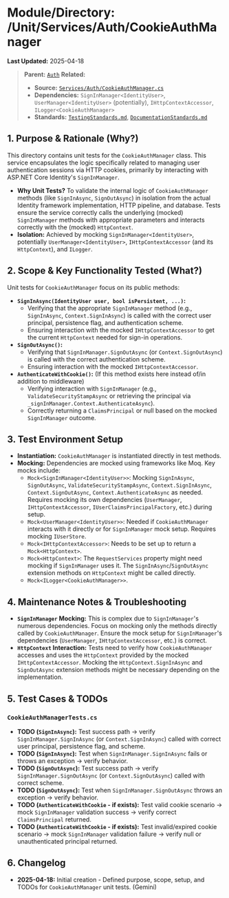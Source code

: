 # Module/Directory: /Unit/Services/Auth/CookieAuthManager

**Last Updated:** 2025-04-18

> **Parent:** [`Auth`](../README.md)
> **Related:**
> * **Source:** [`Services/Auth/CookieAuthManager.cs`](../../../../../Zarichney.Server/Services/Auth/CookieAuthManager.cs)
> * **Dependencies:** `SignInManager<IdentityUser>`, `UserManager<IdentityUser>` (potentially), `IHttpContextAccessor`, `ILogger<CookieAuthManager>`
> * **Standards:** [`TestingStandards.md`](../../../../../Docs/Standards/TestingStandards.md), [`DocumentationStandards.md`](../../../../../Docs/Standards/DocumentationStandards.md)

## 1. Purpose & Rationale (Why?)

This directory contains unit tests for the `CookieAuthManager` class. This service encapsulates the logic specifically related to managing user authentication sessions via HTTP cookies, primarily by interacting with ASP.NET Core Identity's `SignInManager`.

* **Why Unit Tests?** To validate the internal logic of `CookieAuthManager` methods (like `SignInAsync`, `SignOutAsync`) in isolation from the actual Identity framework implementation, HTTP pipeline, and database. Tests ensure the service correctly calls the underlying (mocked) `SignInManager` methods with appropriate parameters and interacts correctly with the (mocked) `HttpContext`.
* **Isolation:** Achieved by mocking `SignInManager<IdentityUser>`, potentially `UserManager<IdentityUser>`, `IHttpContextAccessor` (and its `HttpContext`), and `ILogger`.

## 2. Scope & Key Functionality Tested (What?)

Unit tests for `CookieAuthManager` focus on its public methods:

* **`SignInAsync(IdentityUser user, bool isPersistent, ...)`:**
    * Verifying that the appropriate `SignInManager` method (e.g., `SignInAsync`, `Context.SignInAsync`) is called with the correct user principal, persistence flag, and authentication scheme.
    * Ensuring interaction with the mocked `IHttpContextAccessor` to get the current `HttpContext` needed for sign-in operations.
* **`SignOutAsync()`:**
    * Verifying that `SignInManager.SignOutAsync` (or `Context.SignOutAsync`) is called with the correct authentication scheme.
    * Ensuring interaction with the mocked `IHttpContextAccessor`.
* **`AuthenticateWithCookie()`:** (If this method exists here instead of/in addition to middleware)
    * Verifying interaction with `SignInManager` (e.g., `ValidateSecurityStampAsync` or retrieving the principal via `_signInManager.Context.AuthenticateAsync`).
    * Correctly returning a `ClaimsPrincipal` or null based on the mocked `SignInManager` outcome.

## 3. Test Environment Setup

* **Instantiation:** `CookieAuthManager` is instantiated directly in test methods.
* **Mocking:** Dependencies are mocked using frameworks like Moq. Key mocks include:
    * `Mock<SignInManager<IdentityUser>>`: Mocking `SignInAsync`, `SignOutAsync`, `ValidateSecurityStampAsync`, `Context.SignInAsync`, `Context.SignOutAsync`, `Context.AuthenticateAsync` as needed. Requires mocking its own dependencies (`UserManager`, `IHttpContextAccessor`, `IUserClaimsPrincipalFactory`, etc.) during setup.
    * `Mock<UserManager<IdentityUser>>`: Needed if `CookieAuthManager` interacts with it directly or for `SignInManager` mock setup. Requires mocking `IUserStore`.
    * `Mock<IHttpContextAccessor>`: Needs to be set up to return a `Mock<HttpContext>`.
    * `Mock<HttpContext>`: The `RequestServices` property might need mocking if `SignInManager` uses it. The `SignInAsync`/`SignOutAsync` extension methods on `HttpContext` might be called directly.
    * `Mock<ILogger<CookieAuthManager>>`.

## 4. Maintenance Notes & Troubleshooting

* **`SignInManager` Mocking:** This is complex due to `SignInManager`'s numerous dependencies. Focus on mocking only the methods directly called by `CookieAuthManager`. Ensure the mock setup for `SignInManager`'s dependencies (`UserManager`, `IHttpContextAccessor`, etc.) is correct.
* **`HttpContext` Interaction:** Tests need to verify how `CookieAuthManager` accesses and uses the `HttpContext` provided by the mocked `IHttpContextAccessor`. Mocking the `HttpContext.SignInAsync` and `SignOutAsync` extension methods might be necessary depending on the implementation.

## 5. Test Cases & TODOs

### `CookieAuthManagerTests.cs`

* **TODO (`SignInAsync`):** Test success path -> verify `SignInManager.SignInAsync` (or `Context.SignInAsync`) called with correct user principal, persistence flag, and scheme.
* **TODO (`SignInAsync`):** Test when `SignInManager.SignInAsync` fails or throws an exception -> verify behavior.
* **TODO (`SignOutAsync`):** Test success path -> verify `SignInManager.SignOutAsync` (or `Context.SignOutAsync`) called with correct scheme.
* **TODO (`SignOutAsync`):** Test when `SignInManager.SignOutAsync` throws an exception -> verify behavior.
* **TODO (`AuthenticateWithCookie` - if exists):** Test valid cookie scenario -> mock `SignInManager` validation success -> verify correct `ClaimsPrincipal` returned.
* **TODO (`AuthenticateWithCookie` - if exists):** Test invalid/expired cookie scenario -> mock `SignInManager` validation failure -> verify null or unauthenticated principal returned.

## 6. Changelog

* **2025-04-18:** Initial creation - Defined purpose, scope, setup, and TODOs for `CookieAuthManager` unit tests. (Gemini)


